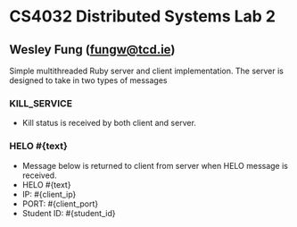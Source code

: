 # CS4032 Distributed Systems Lab 2
## Wesley Fung (fungw@tcd.ie)

Simple multithreaded Ruby server and client implementation.
The server is designed to take in two types of messages

### KILL\_SERVICE
- Kill status is received by both client and server.

### HELO #{text}
- Message below is returned to client from server when HELO message is received.
- HELO #{text}
- IP: #{client\_ip}
- PORT: #{client\_port}
- Student ID: #{student\_id}
